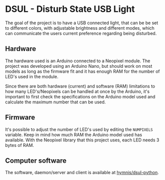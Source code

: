 # DSUL - Disturb State USB Light

The goal of the project is to have a USB connected light, that can be be set to different colors, with adjustable brightness and different modes, which can communicate the users current preference regarding being disturbed.


## Hardware

The hardware used is an Arduino connected to a Neopixel module. The project was developed using an Arduino Nano, but should work on most models as long as the firmware fit and it has enough RAM for the number of LED's used in the module.

Since there are both hardware (current) and software (RAM) limitations to how many LED's/Neopixels can be handled at once by the Arduino, it's important to first check the specifications on the Arduino model used and calculate the maximum number that can be used.


## Firmware

It's possible to adjust the number of LED's used by editing the `NUMPIXELS` variable. Keep in mind how much RAM the Arduino model used has available. With the Neopixel library that this project uses, each LED needs 3 bytes of RAM.



## Computer software

The software, daemon/server and client is available at [hymnis/dsul-python](https://github.com/hymnis/dsul-python).

